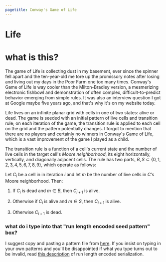 ```yaml
---
pagetitle: Conway's Game of Life
---
```


<link href="style/base.css" type="text/css" rel="stylesheet" />

Life
====

<div id="main"></div>

# what is this?

The game of Life is collecting dust in my basement, ever since the spinner fell apart and the ten-year-old me tore up the promissory notes after losing and living out my days in the Poor Farm one too many times. Conway's Game of Life is way cooler than the Milton-Bradley version, a mesmerizing electronic fishbowl and demonstration of often complex, difficult-to-predict behavior emerging from simple rules. It was also an interview question I got at Google maybe five years ago, and that's why it's on my website today.

Life lives on an infinite planar grid with cells in one of two states: alive or dead. The game is seeded with an initial pattern of live cells and transition rule; on each iteration of the game, the transition rule is applied to each cell on the grid and the pattern potentially changes. I forgot to mention that there are no players and certainly no winners in Conway's Game of Life, which is a vast improvement of the game I played as a child.

The transition rule is a function of a cell's current state and the number of live cells in the target cell's _Moore neighborhood_, its eight horizontally, vertically, and diagonally adjacent cells. The rule has two parts, $B,S \subset \{0,1,2,3,4,5,6,7,8,9\}$, which operate as follows:

Let $C_i$ be a cell in in iteration $i$ and let $m$ be the number of live cells in $C$'s Moore neighborhood. Then:

1. If $C_i$ is dead and $m \in B$, then $C_{i+1}$ is alive.

2. Otherwise if $C_i$ is alive and $m \in S$, then $C_{i+1}$ is alive.

3. Otherwise $C_{i+1}$ is dead.

### what do i type into that "run length encoded seed pattern" box?

I suggest copy and pasting a pattern file from [here](https://www.google.com/search?q=rle+site:conwaylife.com/patterns&filter=0). If you insist on typing in your own patterns and you'll be disappointed if what you type turns out to be invalid, read [this description](http://conwaylife.com/wiki/Run_Length_Encoded) of run length encoded serialization.

<script type="text/javascript" src="build/bundle.js"></script>
